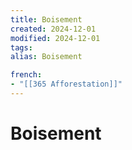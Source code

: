 ```yaml
---
title: Boisement
created: 2024-12-01
modified: 2024-12-01
tags: 
alias: Boisement

french:
- "[[365 Afforestation]]"
---
```

# Boisement
